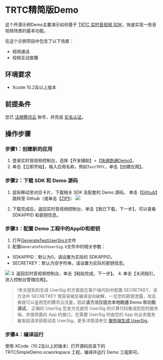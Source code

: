 # TRTC精简版Demo

这个开源示例Demo主要演示如何基于 [TRTC 实时音视频 SDK](https://cloud.tencent.com/document/product/647/32689)，快速实现一些音视频场景的基本功能。

在这个示例项目中包含了以下场景：

- 视频通话
- 视频互动直播

## 环境要求
- Xcode 10.2及以上版本

## 前提条件
您已 [注册腾讯云](https://cloud.tencent.com/document/product/378/17985) 账号，并完成 [实名认证](https://cloud.tencent.com/document/product/378/3629)。

## 操作步骤
<span id="step1"></span>
### 步骤1：创建新的应用
1. 登录实时音视频控制台，选择【开发辅助】>【[快速跑通Demo](https://console.cloud.tencent.com/trtc/quickstart)】。
2. 单击【立即开始】，输入应用名称，例如`TestTRTC`，单击【创建应用】。

<span id="step2"></span>
### 步骤2：下载 SDK 和 Demo 源码
1. 鼠标移动至对应卡片，下载相关 SDK 及配套的 Demo 源码。
 单击【[Github](https://github.com/tencentyun/TRTCSDK/tree/master/Mac)】跳转至 Github（或单击【[ZIP](https://liteav.sdk.qcloud.com/download/latest/TXLiteAVSDK_TRTC_Mac_latest.tar.bz2?_ga=1.195966252.185644906.1567570704)】）
  ![](https://main.qcloudimg.com/raw/3b6d17adff2348fa2363cd608e2e3802.png)
    
2. 下载完成后，返回实时音视频控制台，单击【我已下载，下一步】，可以查看 SDKAPPID 和密钥信息。

<span id="step3"></span>
### 步骤3：配置 Demo 工程中的AppID和密钥
1. 打开[GenerateTestUserSig.h](debug/GenerateTestUserSig.h)文件
2. 配置`GenerateTestUserSig.h`文件中的相关参数：
  <ul><li>SDKAPPID：默认为0，请设置为实际的 SDKAPPID。</li>
  <li>SECRETKEY：默认为空字符串，请设置为实际的密钥信息。</li></ul> 
    <img src="https://main.qcloudimg.com/raw/15d986c5f4bc340e555630a070b90d63.png">
3. 返回实时音视频控制台，单击【粘贴完成，下一步】。
4. 单击【关闭指引，进入控制台管理应用】。

>!本文提到的生成 UserSig 的方案是在客户端代码中配置 SECRETKEY，该方法中 SECRETKEY 很容易被反编译逆向破解，一旦您的密钥泄露，攻击者就可以盗用您的腾讯云流量，因此**该方法仅适合本地跑通 Demo 和功能调试**。
>正确的 UserSig 签发方式是将 UserSig 的计算代码集成到您的服务端，并提供面向 App 的接口，在需要 UserSig 时由您的 App 向业务服务器发起请求获取动态 UserSig。更多详情请参见 [服务端生成 UserSig](https://cloud.tencent.com/document/product/647/17275#Server)。

### 步骤4：编译运行
使用 XCode（10.2及以上的版本）打开源码目录下的 TRTCSimpleDemo.xcworkspace 工程，编译并运行 Demo 工程即可。
